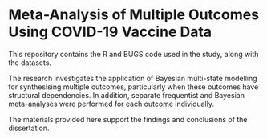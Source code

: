 # Meta-Analysis of Multiple Outcomes Using COVID-19 Vaccine Data

This repository contains the R and BUGS code used in the study, along with the datasets.

The research investigates the application of Bayesian multi-state modelling for synthesising multiple outcomes, particularly when these outcomes have structural dependencies. In addition, separate frequentist and Bayesian meta-analyses were performed for each outcome individually. 

The materials provided here support the findings and conclusions of the dissertation.
